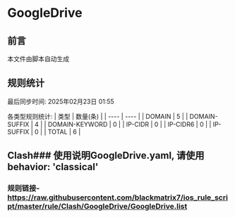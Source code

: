# GoogleDrive

## 前言
本文件由脚本自动生成

## 规则统计
最后同步时间: 2025年02月23日 01:55

各类型规则统计:
| 类型 | 数量(条)  | 
| ---- | ----  |
| DOMAIN | 5 | 
| DOMAIN-SUFFIX | 4 | 
| DOMAIN-KEYWORD | 0 | 
| IP-CIDR | 0 | 
| IP-CIDR6 | 0 | 
| IP-SUFFIX | 0 | 
| TOTAL | 6 | 
## Clash### 使用说明GoogleDrive.yaml, 请使用 behavior: 'classical' 
### 规则链接- https://raw.githubusercontent.com/blackmatrix7/ios_rule_script/master/rule/Clash/GoogleDrive/GoogleDrive.list 
